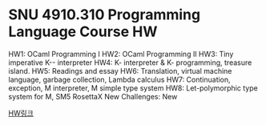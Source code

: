 # SNU 4910.310 Programming Language Course HW

HW1: OCaml Programming I
HW2: OCaml Programming II
HW3: Tiny imperative K-- interpreter
HW4: K- interpreter & K- programming, treasure island.
HW5: Readings and essay
HW6: Translation, virtual machine language, garbage collection, Lambda calculus
HW7: Continuation, exception, M interpreter, M simple type system
HW8: Let-polymorphic type system for M, SM5 RosettaX New
Challenges: New

[HW링크](https://ropas.snu.ac.kr/~kwang/4190.310/24/)

